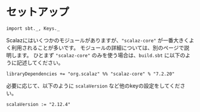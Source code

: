 # セットアップ

```tut:invisible
import sbt._, Keys._
```

Scalazにはいくつかのモジュールがありますが、`"scalaz-core"` が一番大きくよく利用されることが多いです。
モジュールの詳細については、別のページで説明します。
ひとまず `"scalaz-core"` のみを使う場合は、`build.sbt` に以下のように記述してください。

```tut:silent
libraryDependencies += "org.scalaz" %% "scalaz-core" % "7.2.20"
```

必要に応じて、以下のように `scalaVersion` など他のkeyの設定をしてください。

```tut:silent
scalaVersion := "2.12.4"
```

